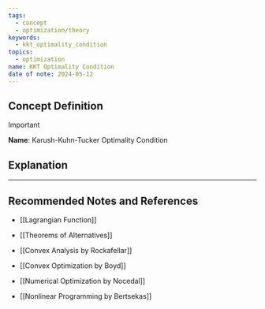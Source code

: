 ```yaml
---
tags:
  - concept
  - optimization/theory
keywords:
  - kkt_optimality_condition
topics:
  - optimization
name: KKT Optimality Condition
date of note: 2024-05-12
---
```


## Concept Definition

>[!important]
>**Name**: Karush-Kuhn-Tucker Optimality Condition




## Explanation





-----------
##  Recommended Notes and References

- [[Lagrangian Function]]
- [[Theorems of Alternatives]]

- [[Convex Analysis by Rockafellar]]
- [[Convex Optimization by Boyd]]
- [[Numerical Optimization by Nocedal]]
- [[Nonlinear Programming by Bertsekas]]